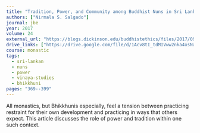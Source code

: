 ```yaml
---
title: "Tradition, Power, and Community among Buddhist Nuns in Sri Lanka"
authors: ["Nirmala S. Salgado"]
journal: jbe
year: 2017
volume: 24
external_url: "https://blogs.dickinson.edu/buddhistethics/files/2017/09/Salgado-Tradition-final.pdf"
drive_links: ["https://drive.google.com/file/d/1Acv8tI_tdMIVww2nka4xsNxnIpqrrOY1/view?usp=drivesdk"]
course: monastic
tags:
  - sri-lankan
  - nuns
  - power
  - vinaya-studies
  - bhikkhuni
pages: "369--399"
---
```


All monastics, but Bhikkhunis especially, feel a tension between practicing restraint for their own development and practicing in ways that others expect. This article discusses the role of power and tradition within one such context.
